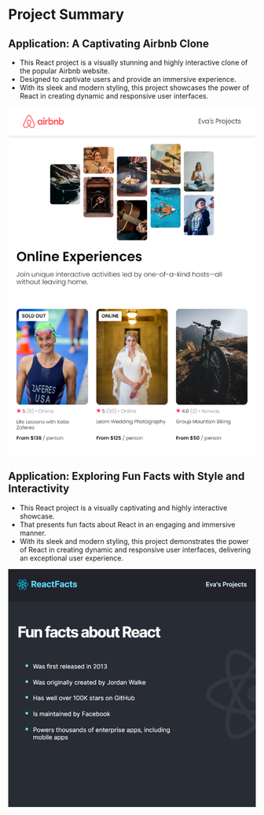 # Project Summary

## Application: A Captivating Airbnb Clone ##

* This React project is a visually stunning and highly interactive clone of the popular Airbnb website.
* Designed to captivate users and provide an immersive experience. 
* With its sleek and modern styling, this project showcases the power of React in creating dynamic and responsive user interfaces.

<img src="screenshots/airbnb-clone.png" alt="react-info-page" style="width: 700px;">

## Application: Exploring Fun Facts with Style and Interactivity ##

* This React project is a visually captivating and highly interactive showcase.
* That presents fun facts about React in an engaging and immersive manner. 
* With its sleek and modern styling, this project demonstrates the power of React in creating dynamic and responsive user interfaces, delivering an exceptional user experience.

<img src="screenshots/react-info-page.jpg" alt="react-info-page" style="width: 700px;">
